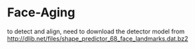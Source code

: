 # Face-Aging
to detect and align, need to download the detector model from http://dlib.net/files/shape_predictor_68_face_landmarks.dat.bz2
